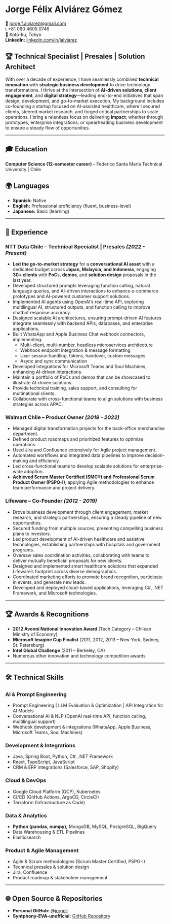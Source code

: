 # Jorge Félix Alviárez Gómez  
📧 jorge.f.alviarez@gmail.com  
📞 +81 090 4605 0746  
📍 Koto-ku, Tokyo  
**LinkedIn:** [linkedin.com/in/jalviarez](https://www.linkedin.com/in/jalviarez/)  

## 🏆 Technical Specialist | Presales | Solution Architect  


With over a decade of experience, I have seamlessly combined **technical innovation** with **strategic business development** to drive technology transformations. I thrive at the intersection of **AI-driven solutions, client engagement**, and **digital strategy**—leading end-to-end initiatives that span design, development, and go-to-market execution. My background includes co-founding a startup focused on AI-assisted healthcare, where I secured clients, steered market research, and forged critical partnerships to scale operations. I bring a relentless focus on delivering **impact**, whether through prototypes, enterprise integrations, or spearheading business development to ensure a steady flow of opportunities.

---

## 🎓 Education  
**Computer Science (12-semester career)** – Federico Santa María Technical University | Chile  

## 🌍 Languages  
- **Spanish:** Native  
- **English:** Professional proficiency (fluent, business-level)  
- **Japanese:** Basic (learning)  

---

## 💼 Experience  

### **NTT Data Chile – Technical Specialist | Presales** _(2022 - Present)_  
- **Led the go-to-market strategy** for a **conversational AI asset** with a dedicated budget across **Japan, Malaysia, and Indonesia**, engaging **30+ clients** with **PoC**s, **demos**, and **solution design** proposals in the last year.  
- Developed structured prompts leveraging function calling, natural language queries, and AI-driven interactions to enhance e-commerce prototypes and AI-powered customer support solutions.  
- Implemented AI agents using OpenAI’s real-time API, exploring multilingual AI, structured outputs, and function calling to improve chatbot response accuracy.  
- Designed scalable AI architectures, ensuring prompt-driven AI features integrate seamlessly with backend APIs, databases, and enterprise applications.  
- Built WhatsApp and Apple Business Chat webhook connectors, implementing:  
  - Multi-client, multi-number, headless microservices architecture  
  - Webhook endpoint integration & message formatting  
  - User session handling, tokens, handover, custom messages  
  - Async and sync communication  
- Developed integrations for Microsoft Teams and Soul Machines, enhancing AI-driven interactions.  
- Maintain a portfolio of PoCs and demos that can be showcased to illustrate AI-driven solutions.  
- Provide technical training, sales support, and consulting for multinational clients.  
- Collaborate with cross-functional teams to align solutions with business strategies across APAC.  

### **Walmart Chile – Product Owner** _(2019 - 2022)_  
- Managed digital transformation projects for the back-office merchandise department.  
- Defined product roadmaps and prioritized features to optimize operations.  
- Used Jira and Confluence extensively for Agile project management.  
- Automated workflows and integrated data pipelines to improve decision-making and efficiency.  
- Led cross-functional teams to develop scalable solutions for enterprise-wide adoption.  
- **Achieved Scrum Master Certified (SMC®) and Professional Scrum Product Owner (PSPO-I)**, applying Agile methodologies to enhance team performance and project delivery.  

### **Lifeware – Co-Founder** _(2012 - 2019)_  
- Drove business development through client engagement, market research, and strategic partnerships, ensuring a steady pipeline of new opportunities.  
- Secured funding from multiple sources, presenting compelling business plans to investors.  
- Led product development of AI-driven healthcare and assistive technologies, establishing partnerships with hospitals and government programs.  
- Oversaw sales coordination activities, collaborating with teams to deliver mutually beneficial proposals for new clients.  
- Designed and implemented smart healthcare solutions that expanded Lifeware’s footprint across diverse demographics.  
- Coordinated marketing efforts to promote brand recognition, participate in events, and generate new leads.  
- Developed and deployed cloud-based applications, leveraging C#, .NET Framework, and Microsoft technologies.  

---

## 🏆 Awards & Recognitions  
- **2012 Avonni National Innovation Award** (Tech Category – Chilean Ministry of Economy)  
- **Microsoft Imagine Cup Finalist** (2011, 2012, 2013 – New York, Sydney, St. Petersburg)  
- **Intel Global Challenge** (2011 – Berkeley, CA)  
- Numerous other innovation and technology competition awards  

---

## 🛠 Technical Skills  

### **AI & Prompt Engineering**  
- Prompt Engineering | LLM Evaluation & Optimization | API Integration for AI Models  
- Conversational AI & NLP (OpenAI real-time API, function calling, multilingual support)  
- Webhook development & integrations (WhatsApp, Apple Business, Microsoft Teams, Soul Machines)

### **Development & Integrations**  
- Java, Spring Boot, Python, C#, .NET Framework  
- React, TypeScript, JavaScript  
- CRM & ERP integrations (Salesforce, SAP, Shopify)

### **Cloud & DevOps**  
- Google Cloud Platform (GCP), Kubernetes  
- CI/CD (GitHub Actions, ArgoCD, CircleCI)  
- Terraform (Infrastructure as Code)

### **Data & Analytics**  
- **Python (pandas, numpy),** MongoDB, MySQL, PostgreSQL, BigQuery  
- Data Warehousing & ETL Pipelines  
- Elasticsearch  

### **Product & Agile Management**  
- Agile & Scrum methodologies (Scrum Master Certified, PSPO-I)  
- Technical presales & solution design  
- Jira, Confluence  
- Product roadmap & stakeholder management  

---

## 🌐 Open Source & Repositories  
- **Personal GitHub:** [@jorgeli](https://github.com/jorgeli)  
- **Syntphony-EVA-unofficial:** [GitHub Repository](https://github.com/Syntphony-EVA-unofficial)

